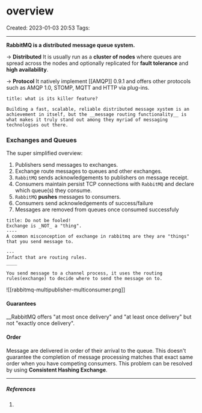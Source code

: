 # overview
Created: 2023-01-03 20:53
Tags: 
____

__RabbitMQ is a distributed message queue system.__

-> __Distributed__
	It is usually run as a __cluster of nodes__ where queues are spread across the nodes and optionally replicated for __fault tolerance__ and __high availability__.

-> __Protocol__
	It natively implement [[AMQP]] 0.9.1 and offers other protocols such as AMQP 1.0, STOMP, MQTT and HTTP via plug-ins.

```ad-warning
title: what is its killer feature?

Building a fast, scalable, reliable distributed message xystem is an achievement in itself, but the __message routing functionality__ is what makes it truly stand out among they myriad of messaging technologies out there.
```



### Exchanges and Queues

The super simplified overview:

1. Publishers send messages to exchanges.
2. Exchange route messages to queues and other exchanges.
3. `RabbitMQ` sends acknowledgements to publishers on message receipt.
4. Consumers maintain persist TCP connections with `RabbitMQ` and declare which queue(s) they consume.
5. `RabbitMQ` __pushes__ messages to consumers.
6. Consumers send acknowledgements of success/failure
7. Messages are removed from queues once consumed successfuly

```ad-danger
title: Do not be fooled!
Exchange is _NOT_ a "thing".
----
A common misconception of exchange in rabbitmq are they are "things" that you send message to.

---
Infact that are routing rules.
____

You send message to a channel process, it uses the routing rules(exchange) to decide where to send the message on to.

```

![[rabbitmq-multipublisher-multiconsumer.png]]

#### Guarantees

__RabbitMQ offers "at most once delivery" and "at least once delivery" but not "exactly once delivery".

#### Order

Message are delivered in order of their arrival to the queue. This doesn't guarantee the completion of message processing matches that exact same order when you have competing consumers.
This problem can be resolved by using __Consistent Hashing Exchange__.





_____

##### References
1.

